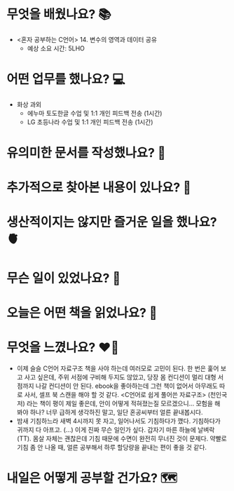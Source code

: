 # 무엇을 배웠나요? 📚
- <혼자 공부하는 C언어> 14. 변수의 영역과 데이터 공유
    - 예상 소요 시간: 5LHO

# 어떤 업무를 했나요? 💻
- 화상 과외
    - 에누마 토도한글 수업 및 1:1 개인 피드백 전송 (1시간)
    - LG 초등나라 수업 및 1:1 개인 피드백 전송 (1시간)

# 유의미한 문서를 작성했나요? 📝

# 추가적으로 찾아본 내용이 있나요? 🌊

# 생산적이지는 않지만 즐거운 일을 했나요? 🫀

# 무슨 일이 있었나요? 🧳

# 오늘은 어떤 책을 읽었나요? 📖

# 무엇을 느꼈나요? ❤️‍🔥
- 이제 슬슬 C언어 자료구조 책을 사야 하는데 여러모로 고민이 된다. 한 번은 훑어 보고 사고 싶은데, 주위 서점에 구비해 두지도 않았고, 당장 몸 컨디션이 멀리 대형 서점까지 나갈 컨디션이 안 된다. ebook을 좋아하는데 그런 책이 없어서 아무래도 따로 사서, 셀프 북 스캔을 해야 할 것 같다. <C언어로 쉽게 풀어쓴 자료구조> (천인국 저) 라는 책이 평이 제일 좋은데, 안이 어떻게 적혀졌는질 모르겠으니... 모험을 해 봐야 하나? 너무 급하게 생각하진 말고, 일단 혼공씨부터 얼른 끝내봅시다.
- 밤새 기침하느라 새벽 4시까지 못 자고, 일어나서도 기침하다가 깼다. 기침하다가 귀까지 다 아프고. (...) 이게 진짜 무슨 일인가 싶다. 갑자기 마른 하늘에 날벼락 (TT). 몸살 자체는 괜찮은데 기침 때문에 수면이 완전히 무너진 것이 문제다. 약빨로 기침 좀 안 나올 때, 얼른 공부해서 하루 할당량을 끝내는 편이 좋을 것 같다.

# 내일은 어떻게 공부할 건가요? 🗺